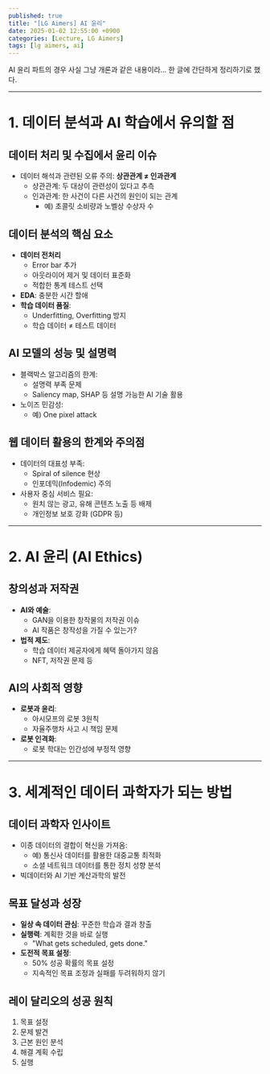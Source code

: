 ```yaml
---
published: true
title: "[LG Aimers] AI 윤리"
date: 2025-01-02 12:55:00 +0900
categories: [Lecture, LG Aimers]
tags: [lg aimers, ai]
---
```

AI 윤리 파트의 경우 사실 그냥 개론과 같은 내용이라… 한 글에 간단하게 정리하기로 했다.

---

# 1. 데이터 분석과 AI 학습에서 유의할 점

## 데이터 처리 및 수집에서 윤리 이슈

- 데이터 해석과 관련된 오류 주의: **상관관계 ≠ 인과관계**
    - 상관관계: 두 대상이 관련성이 있다고 추측
    - 인과관계: 한 사건이 다른 사건의 원인이 되는 관계
        - 예) 초콜릿 소비량과 노벨상 수상자 수

## 데이터 분석의 핵심 요소

- **데이터 전처리**
    - Error bar 추가
    - 아웃라이어 제거 및 데이터 표준화
    - 적합한 통계 테스트 선택
- **EDA**: 충분한 시간 할애
- **학습 데이터 품질**:
    - Underfitting, Overfitting 방지
    - 학습 데이터 ≠ 테스트 데이터

## AI 모델의 성능 및 설명력

- 블랙박스 알고리즘의 한계:
    - 설명력 부족 문제
    - Saliency map, SHAP 등 설명 가능한 AI 기술 활용
- 노이즈 민감성:
    - 예) One pixel attack

## 웹 데이터 활용의 한계와 주의점

- 데이터의 대표성 부족:
    - Spiral of silence 현상
    - 인포데믹(Infodemic) 주의
- 사용자 중심 서비스 필요:
    - 원치 않는 광고, 유해 콘텐츠 노출 등 배제
    - 개인정보 보호 강화 (GDPR 등)

---

# 2. AI 윤리 (AI Ethics)

## 창의성과 저작권

- **AI와 예술**:
    - GAN을 이용한 창작물의 저작권 이슈
    - AI 작품은 창작성을 가질 수 있는가?
- **법적 제도**:
    - 학습 데이터 제공자에게 혜택 돌아가지 않음
    - NFT, 저작권 문제 등

## AI의 사회적 영향

- **로봇과 윤리**:
    - 아시모프의 로봇 3원칙
    - 자율주행차 사고 시 책임 문제
- **로봇 인격화**:
    - 로봇 학대는 인간성에 부정적 영향

---

# 3. 세계적인 데이터 과학자가 되는 방법

## 데이터 과학자 인사이트

- 이종 데이터의 결합이 혁신을 가져옴:
    - 예) 통신사 데이터를 활용한 대중교통 최적화
    - 소셜 네트워크 데이터를 통한 정치 성향 분석
- 빅데이터와 AI 기반 계산과학의 발전

## 목표 달성과 성장

- **일상 속 데이터 관심**: 꾸준한 학습과 결과 창출
- **실행력**: 계획한 것을 바로 실행
    - "What gets scheduled, gets done."
- **도전적 목표 설정**:
    - 50% 성공 확률의 목표 설정
    - 지속적인 목표 조정과 실패를 두려워하지 않기

## 레이 달리오의 성공 원칙

1. 목표 설정
2. 문제 발견
3. 근본 원인 분석
4. 해결 계획 수립
5. 실행